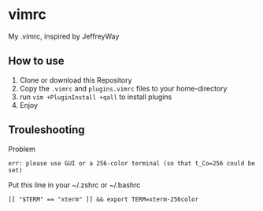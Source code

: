 # vimrc
My .vimrc, inspired by JeffreyWay

## How to use

1. Clone or download this Repository
2. Copy the `.vimrc` and `plugins.vimrc` files to your home-directory
3. run `vim +PluginInstall +qall` to install plugins
4. Enjoy

## Trouleshooting

Problem
```
err: please use GUI or a 256-color terminal (so that t_Co=256 could be set)
```

Put this line in your ~/.zshrc or ~/.bashrc 
```
[[ "$TERM" == "xterm" ]] && export TERM=xterm-256color
```
